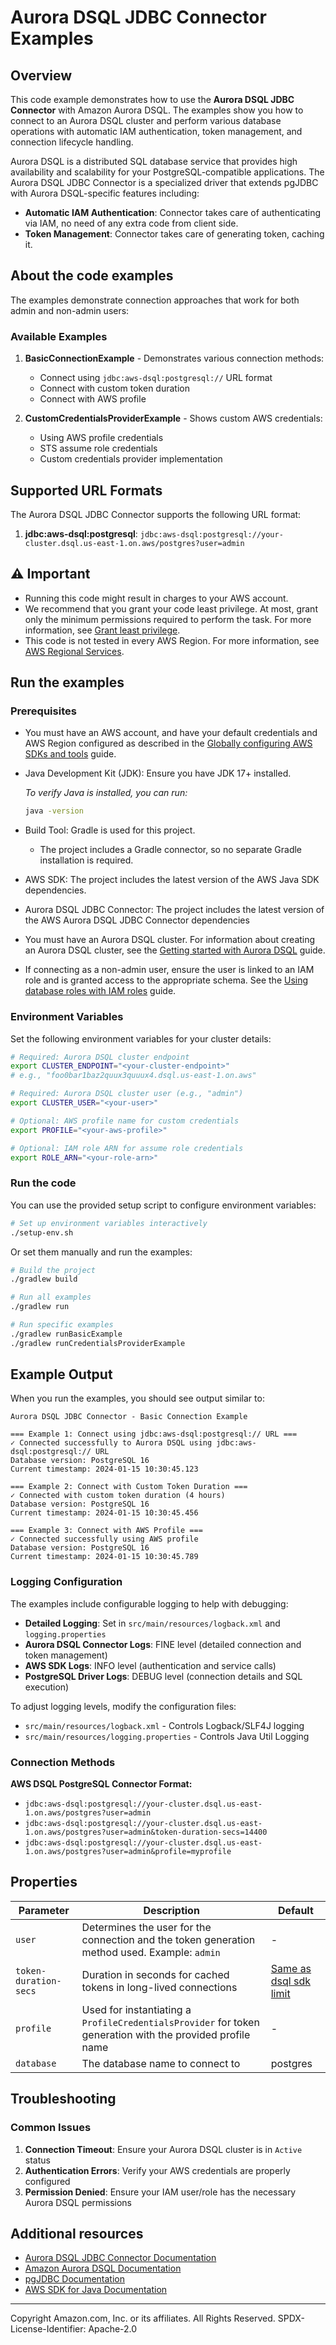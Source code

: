 # Aurora DSQL JDBC Connector Examples

## Overview

This code example demonstrates how to use the **Aurora DSQL JDBC Connector** with Amazon Aurora DSQL.
The examples show you how to connect to an Aurora DSQL cluster and perform various database operations
with automatic IAM authentication, token management, and connection lifecycle handling.

Aurora DSQL is a distributed SQL database service that provides high availability and scalability for
your PostgreSQL-compatible applications. The Aurora DSQL JDBC Connector is a specialized driver that
extends pgJDBC with Aurora DSQL-specific features including:

- **Automatic IAM Authentication**: Connector takes care of authenticating via IAM, no need of any extra code from client side.
- **Token Management**: Connector takes care of generating token, caching it.

## About the code examples

The examples demonstrate connection approaches that work for both admin and non-admin users:

### Available Examples

1. **BasicConnectionExample** - Demonstrates various connection methods:
   - Connect using `jdbc:aws-dsql:postgresql://` URL format
   - Connect with custom token duration
   - Connect with AWS profile

2. **CustomCredentialsProviderExample** - Shows custom AWS credentials:
   - Using AWS profile credentials
   - STS assume role credentials
   - Custom credentials provider implementation

## Supported URL Formats

The Aurora DSQL JDBC Connector supports the following URL format:

1. **jdbc:aws-dsql:postgresql**: `jdbc:aws-dsql:postgresql://your-cluster.dsql.us-east-1.on.aws/postgres?user=admin`

## ⚠️ Important

* Running this code might result in charges to your AWS account.
* We recommend that you grant your code least privilege. At most, grant only the
  minimum permissions required to perform the task. For more information, see
  [Grant least privilege](https://docs.aws.amazon.com/IAM/latest/UserGuide/best-practices.html#grant-least-privilege).
* This code is not tested in every AWS Region. For more information, see
  [AWS Regional Services](https://aws.amazon.com/about-aws/global-infrastructure/regional-product-services).

## Run the examples

### Prerequisites

* You must have an AWS account, and have your default credentials and AWS Region
  configured as described in the
  [Globally configuring AWS SDKs and tools](https://docs.aws.amazon.com/credref/latest/refdocs/creds-config-files.html)
  guide.
* Java Development Kit (JDK): Ensure you have JDK 17+ installed.

   _To verify Java is installed, you can run:_
   ```bash
   java -version
   ```

* Build Tool: Gradle is used for this project.
   - The project includes a Gradle connector, so no separate Gradle installation is required.

* AWS SDK: The project includes the latest version of the AWS Java SDK dependencies.

* Aurora DSQL JDBC Connector: The project includes the latest version of the AWS Aurora DSQL JDBC Connector dependencies

* You must have an Aurora DSQL cluster. For information about creating an Aurora DSQL cluster, see the
  [Getting started with Aurora DSQL](https://docs.aws.amazon.com/aurora-dsql/latest/userguide/getting-started.html)
  guide.

* If connecting as a non-admin user, ensure the user is linked to an IAM role and is granted access to the appropriate
  schema. See the
  [Using database roles with IAM roles](https://docs.aws.amazon.com/aurora-dsql/latest/userguide/using-database-and-iam-roles.html)
  guide.

### Environment Variables

Set the following environment variables for your cluster details:

```bash
# Required: Aurora DSQL cluster endpoint
export CLUSTER_ENDPOINT="<your-cluster-endpoint>"
# e.g., "foo0bar1baz2quux3quuux4.dsql.us-east-1.on.aws"

# Required: Aurora DSQL cluster user (e.g., "admin")
export CLUSTER_USER="<your-user>"

# Optional: AWS profile name for custom credentials
export PROFILE="<your-aws-profile>"

# Optional: IAM role ARN for assume role credentials
export ROLE_ARN="<your-role-arn>"
```

### Run the code

You can use the provided setup script to configure environment variables:

```bash
# Set up environment variables interactively
./setup-env.sh
```

Or set them manually and run the examples:

```bash
# Build the project
./gradlew build

# Run all examples
./gradlew run

# Run specific examples
./gradlew runBasicExample
./gradlew runCredentialsProviderExample
```

## Example Output

When you run the examples, you should see output similar to:

```
Aurora DSQL JDBC Connector - Basic Connection Example

=== Example 1: Connect using jdbc:aws-dsql:postgresql:// URL ===
✓ Connected successfully to Aurora DSQL using jdbc:aws-dsql:postgresql:// URL
Database version: PostgreSQL 16
Current timestamp: 2024-01-15 10:30:45.123

=== Example 2: Connect with Custom Token Duration ===
✓ Connected with custom token duration (4 hours)
Database version: PostgreSQL 16
Current timestamp: 2024-01-15 10:30:45.456

=== Example 3: Connect with AWS Profile ===
✓ Connected successfully using AWS profile
Database version: PostgreSQL 16
Current timestamp: 2024-01-15 10:30:45.789
```

### Logging Configuration

The examples include configurable logging to help with debugging:

- **Detailed Logging**: Set in `src/main/resources/logback.xml` and `logging.properties`
- **Aurora DSQL Connector Logs**: FINE level (detailed connection and token management)
- **AWS SDK Logs**: INFO level (authentication and service calls)
- **PostgreSQL Driver Logs**: DEBUG level (connection details and SQL execution)

To adjust logging levels, modify the configuration files:
- `src/main/resources/logback.xml` - Controls Logback/SLF4J logging
- `src/main/resources/logging.properties` - Controls Java Util Logging

### Connection Methods

**AWS DSQL PostgreSQL Connector Format:**
- `jdbc:aws-dsql:postgresql://your-cluster.dsql.us-east-1.on.aws/postgres?user=admin`
- `jdbc:aws-dsql:postgresql://your-cluster.dsql.us-east-1.on.aws/postgres?user=admin&token-duration-secs=14400`
- `jdbc:aws-dsql:postgresql://your-cluster.dsql.us-east-1.on.aws/postgres?user=admin&profile=myprofile`

## Properties

| Parameter | Description | Default |
|-----------|-------------|---------|
| `user` | Determines the user for the connection and the token generation method used. Example: `admin` | - |
| `token-duration-secs` | Duration in seconds for cached tokens in long-lived connections | [Same as dsql sdk limit](https://docs.aws.amazon.com/aurora-dsql/latest/userguide/SECTION_authentication-token.html) |
| `profile` | Used for instantiating a `ProfileCredentialsProvider` for token generation with the provided profile name | - |
| `database` | The database name to connect to | postgres |

## Troubleshooting

### Common Issues

1. **Connection Timeout**: Ensure your Aurora DSQL cluster is in `Active` status
2. **Authentication Errors**: Verify your AWS credentials are properly configured
3. **Permission Denied**: Ensure your IAM user/role has the necessary Aurora DSQL permissions


## Additional resources

- [Aurora DSQL JDBC Connector Documentation](https://github.com/awslabs/aurora-dsql-jdbc-connector/README.md)
- [Amazon Aurora DSQL Documentation](https://docs.aws.amazon.com/aurora-dsql/latest/userguide/what-is-aurora-dsql.html)
- [pgJDBC Documentation](https://jdbc.postgresql.org/documentation/)
- [AWS SDK for Java Documentation](https://docs.aws.amazon.com/sdk-for-java/)

---

Copyright Amazon.com, Inc. or its affiliates. All Rights Reserved.
SPDX-License-Identifier: Apache-2.0
